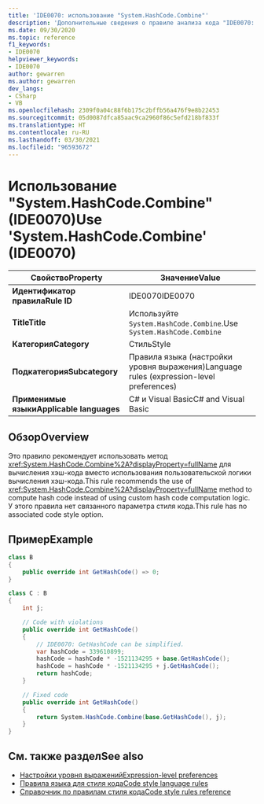 ```yaml
---
title: 'IDE0070: использование "System.HashCode.Combine"'
description: 'Дополнительные сведения о правиле анализа кода "IDE0070: использование "System.HashCode.Combine""'
ms.date: 09/30/2020
ms.topic: reference
f1_keywords:
- IDE0070
helpviewer_keywords:
- IDE0070
author: gewarren
ms.author: gewarren
dev_langs:
- CSharp
- VB
ms.openlocfilehash: 2309f0a04c88f6b175c2bffb56a476f9e8b22453
ms.sourcegitcommit: 05d0087dfca85aac9ca2960f86c5efd218bf833f
ms.translationtype: HT
ms.contentlocale: ru-RU
ms.lasthandoff: 03/30/2021
ms.locfileid: "96593672"
---
```

# <a name="use-systemhashcodecombine-ide0070"></a><span data-ttu-id="305ef-103">Использование "System.HashCode.Combine" (IDE0070)</span><span class="sxs-lookup"><span data-stu-id="305ef-103">Use 'System.HashCode.Combine' (IDE0070)</span></span>

|<span data-ttu-id="305ef-104">Свойство</span><span class="sxs-lookup"><span data-stu-id="305ef-104">Property</span></span>|<span data-ttu-id="305ef-105">Значение</span><span class="sxs-lookup"><span data-stu-id="305ef-105">Value</span></span>|
|-|-|
| <span data-ttu-id="305ef-106">**Идентификатор правила**</span><span class="sxs-lookup"><span data-stu-id="305ef-106">**Rule ID**</span></span> | <span data-ttu-id="305ef-107">IDE0070</span><span class="sxs-lookup"><span data-stu-id="305ef-107">IDE0070</span></span> |
| <span data-ttu-id="305ef-108">**Title**</span><span class="sxs-lookup"><span data-stu-id="305ef-108">**Title**</span></span> | <span data-ttu-id="305ef-109">Используйте `System.HashCode.Combine`.</span><span class="sxs-lookup"><span data-stu-id="305ef-109">Use `System.HashCode.Combine`</span></span> |
| <span data-ttu-id="305ef-110">**Категория**</span><span class="sxs-lookup"><span data-stu-id="305ef-110">**Category**</span></span> | <span data-ttu-id="305ef-111">Стиль</span><span class="sxs-lookup"><span data-stu-id="305ef-111">Style</span></span> |
| <span data-ttu-id="305ef-112">**Подкатегория**</span><span class="sxs-lookup"><span data-stu-id="305ef-112">**Subcategory**</span></span> | <span data-ttu-id="305ef-113">Правила языка (настройки уровня выражения)</span><span class="sxs-lookup"><span data-stu-id="305ef-113">Language rules (expression-level preferences)</span></span> |
| <span data-ttu-id="305ef-114">**Применимые языки**</span><span class="sxs-lookup"><span data-stu-id="305ef-114">**Applicable languages**</span></span> | <span data-ttu-id="305ef-115">C# и Visual Basic</span><span class="sxs-lookup"><span data-stu-id="305ef-115">C# and Visual Basic</span></span> |

## <a name="overview"></a><span data-ttu-id="305ef-116">Обзор</span><span class="sxs-lookup"><span data-stu-id="305ef-116">Overview</span></span>

<span data-ttu-id="305ef-117">Это правило рекомендует использовать метод <xref:System.HashCode.Combine%2A?displayProperty=fullName> для вычисления хэш-кода вместо использования пользовательской логики вычисления хэш-кода.</span><span class="sxs-lookup"><span data-stu-id="305ef-117">This rule recommends the use of <xref:System.HashCode.Combine%2A?displayProperty=fullName> method to compute hash code instead of using custom hash code computation logic.</span></span> <span data-ttu-id="305ef-118">У этого правила нет связанного параметра стиля кода.</span><span class="sxs-lookup"><span data-stu-id="305ef-118">This rule has no associated code style option.</span></span>

## <a name="example"></a><span data-ttu-id="305ef-119">Пример</span><span class="sxs-lookup"><span data-stu-id="305ef-119">Example</span></span>

```csharp
class B
{
    public override int GetHashCode() => 0;
}

class C : B
{
    int j;

    // Code with violations
    public override int GetHashCode()
    {
        // IDE0070: GetHashCode can be simplified.
        var hashCode = 339610899;
        hashCode = hashCode * -1521134295 + base.GetHashCode();
        hashCode = hashCode * -1521134295 + j.GetHashCode();
        return hashCode;
    }

    // Fixed code
    public override int GetHashCode()
    {
        return System.HashCode.Combine(base.GetHashCode(), j);
    }
}
```

## <a name="see-also"></a><span data-ttu-id="305ef-120">См. также раздел</span><span class="sxs-lookup"><span data-stu-id="305ef-120">See also</span></span>

- [<span data-ttu-id="305ef-121">Настройки уровня выражений</span><span class="sxs-lookup"><span data-stu-id="305ef-121">Expression-level preferences</span></span>](expression-level-preferences.md)
- [<span data-ttu-id="305ef-122">Правила языка для стиля кода</span><span class="sxs-lookup"><span data-stu-id="305ef-122">Code style language rules</span></span>](language-rules.md)
- [<span data-ttu-id="305ef-123">Справочник по правилам стиля кода</span><span class="sxs-lookup"><span data-stu-id="305ef-123">Code style rules reference</span></span>](index.md)
